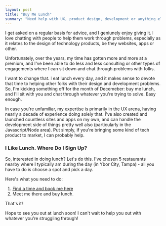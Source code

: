 ```yaml
---
layout: post
title: "Buy Me Lunch"
summary: "Need help with UX, product design, development or anything else? Buy me lunch and let's chat."
---
```


I get asked on a regular basis for advice, and I geniunely enjoy giving it. I love chatting with people to help them work through problems, especially as it relates to the design of technology products, be they websites, apps or other.

Unfortunately, over the years, my time has gotten more and more at a premium, and I've been able to do less and less consulting or other types of engagements where I can sit down and chat through problems with folks. 

I want to change that. I eat lunch every day, and it makes sense to devote that time to helping other folks with their design and development problems. So, I'm kicking something off for the month of Decemeber: buy me lunch, and I'll sit with you and chat through whatever you're trying to solve. Easy enough.

In case you're unfamiliar, my expertise is primarily in the UX arena, having nearly a decade of experience doing solely that. I've also created and launched countless sites and apps on my own, and can handle the development side of things pretty well also (particularly in the Javascript/Node area). Put simply, if you're bringing some kind of tech product to market, I can probably help. 

### I Like Lunch. Where Do I Sign Up?

So, interested in doing lunch? Let's do this. I've chosen 5 restaurants nearby where I typically am during the day (in Ybor City, Tampa) - all you have to do is choose a spot and pick a day.

Here's what you need to do:

1. [Find a time and book me here](http://letsdolunch.youcanbook.me)
2. Meet me there and buy lunch.

That's it!

Hope to see you out at lunch soon! I can't wait to help you out with whatever you're struggling through!


